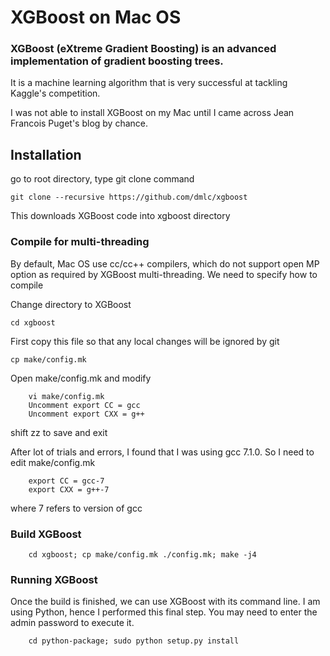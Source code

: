 # XGBoost on Mac OS
### XGBoost (eXtreme Gradient Boosting) is an advanced implementation of gradient boosting trees. 
It is a machine learning algorithm that is very successful at tackling Kaggle's competition.

I was not able to install XGBoost on my Mac until I came across Jean Francois Puget's blog by chance.


## Installation
go to root directory, type git clone command
```
git clone --recursive https://github.com/dmlc/xgboost
```
This downloads XGBoost code into xgboost directory

### Compile for multi-threading
By default, Mac OS use cc/cc++ compilers, which do not support open MP option as required by XGBoost multi-threading. We need to specify how to compile

Change directory to XGBoost
```
cd xgboost
```
First copy this file so that any local changes will be ignored by git
```
cp make/config.mk
```

Open make/config.mk and modify
```   
    vi make/config.mk
    Uncomment export CC = gcc
    Uncomment export CXX = g++
```
shift zz to save and exit

After lot of trials and errors, I found that I was using gcc 7.1.0. So I need to edit make/config.mk   
```
    export CC = gcc-7
    export CXX = g++-7
```
where 7 refers to version of gcc
### Build XGBoost
```
    cd xgboost; cp make/config.mk ./config.mk; make -j4
```
### Running XGBoost
Once the build is finished, we can use XGBoost with its command line.  I am using Python, hence I performed this final step.  You may need to enter the admin password to execute it.

```
    cd python-package; sudo python setup.py install
```
